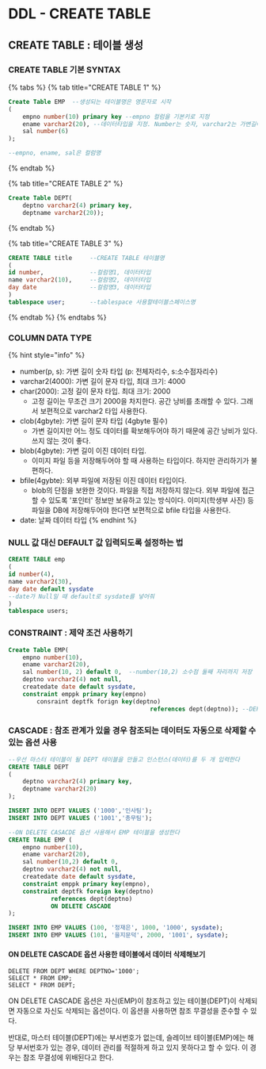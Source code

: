 # DDL - CREATE TABLE

## CREATE TABLE : 테이블 생성

### CREATE TABLE 기본 SYNTAX

{% tabs %}
{% tab title="CREATE TABLE 1" %}
```sql
Create Table EMP  --생성되는 테이블명은 영문자로 시작 
( 
    empno number(10) primary key --empno 컬럼을 기본키로 지정 
    ename varchar2(20), --데이터타입을 지정. Number는 숫자, varchar2는 가변길이 문자 
    sal number(6)
); 

--empno, ename, sal은 컬럼명
```
{% endtab %}

{% tab title="CREATE TABLE 2" %}
```sql
Create Table DEPT( 
    deptno varchar2(4) primary key, 
    deptname varchar2(20));
```
{% endtab %}

{% tab title="CREATE TABLE 3" %}
```sql
CREATE TABLE title     --CREATE TABLE 테이블명
(
id number,             --컬럼명1, 데이터타입
name varchar2(10),     --컬럼명2, 데이터타입
day date               --컬럼명3, 데이터타입 
)
tablespace user;       --tablespace 사용할테이블스페이스명
```
{% endtab %}
{% endtabs %}

### COLUMN DATA TYPE

{% hint style="info" %}
* number\(p, s\): 가변 길이 숫자 타입 \(p: 전체자리수, s:소수점자리수\)
* varchar2\(4000\): 가변 길이 문자 타입, 최대 크기: 4000
* char\(2000\): 고정 길이 문자 타입. 최대 크기: 2000
  * 고정 길이는 무조건 크기 2000을 차지한다. 공간 낭비를 초래할 수 있다. 그래서 보편적으로 varchar2 타입 사용한다.
* clob\(4gbyte\): 가변 길이 문자 타입 \(4gbyte 필수\)
  * 가변 길이지만 어느 정도 데이터를 확보해두어야 하기 때문에 공간 낭비가 있다. 쓰지 않는 것이 좋다.
* blob\(4gbyte\): 가변 길이 이진 데이터 타입.
  * 이미지 파일 등을 저장해두어야 할 때 사용하는 타입이다. 하지만 관리하기가 불편하다.
* bfile\(4gybte\): 외부 파일에 저장된 이진 데이터 타입이다.
  * blob의 단점을 보완한 것이다. 파일을 직접 저장하지 않는다. 외부 파일에 접근할 수 있도록 '포인터' 정보만 보유하고 있는 방식이다. 이미지\(학생부 사진\) 등 파일을 DB에 저장해두어야 한다면 보편적으로 bfile 타입을 사용한다.
* date: 날짜 데이터 타입
{% endhint %}

### NULL 값 대신 DEFAULT 값 입력되도록 설정하는 법

```sql
CREATE TABLE emp 
(
id number(4),
name varchar2(30),
day date default sysdate   
--date가 Null일 때 default로 sysdate를 넣어줘
)
tablespace users;
```

### CONSTRAINT : 제약 조건 사용하기

```sql
Create Table EMP(
    empno number(10), 
    ename varchar2(20), 
    sal number(10, 2) default 0,  --number(10,2) 소수점 둘째 자리까지 저장 
    deptno varchar2(4) not null, 
    createdate date default sysdate, 
    constraint emppk primary key(empno)
        consraint deptfk forign key(deptno) 
                                        references dept(deptno)); --DEPT 테이블이 마스터 테이블이 됨
```

### CASCADE : 참조 관계가 있을 경우 참조되는 데이터도 자동으로 삭제할 수 있는 옵션 사용

```sql
--우선 마스터 테이블이 될 DEPT 테이블을 만들고 인스턴스(데이터)를 두 개 입력한다 
CREATE TABLE DEPT 
( 
    deptno varchar2(4) primary key, 
    deptname varchar2(20)
); 

INSERT INTO DEPT VALUES ('1000','인사팀'); 
INSERT INTO DEPT VALUES ('1001','총무팀');
```

```sql
--ON DELETE CASACDE 옵션 사용해서 EMP 테이블을 생성한다 
CREATE TABLE EMP (
    empno number(10), 
    ename varchar2(20), 
    sal number(10,2) default 0, 
    deptno varchar2(4) not null, 
    createdate date default sysdate,
    constraint emppk primary key(empno),
    constraint deptfk foreign key(deptno) 
            references dept(deptno)
            ON DELETE CASCADE 
);

INSERT INTO EMP VALUES (100, '정재은', 1000, '1000', sysdate); 
INSERT INTO EMP VALUES (101, '을지문덕', 2000, '1001', sysdate);
```

#### ON DELETE CASCADE 옵션 사용한 테이블에서 데이터 삭제해보기

```text
DELETE FROM DEPT WHERE DEPTNO='1000'; 
SELECT * FROM EMP; 
SELECT * FROM DEPT;
```

ON DELETE CASCADE 옵션은 자신\(EMP\)이 참조하고 있는 테이블\(DEPT\)이 삭제되면 자동으로 자신도 삭제되는 옵션이다. 이 옵션을 사용하면 참조 무결성을 준수할 수 있다.

반대로, 마스터 테이블\(DEPT\)에는 부서번호가 없는데, 슬레이브 테이블\(EMP\)에는 해당 부서번호가 있는 경우, 데이터 관리를 적절하게 하고 있지 못하다고 할 수 있다. 이 경우는 참조 무결성에 위배된다고 한다.

